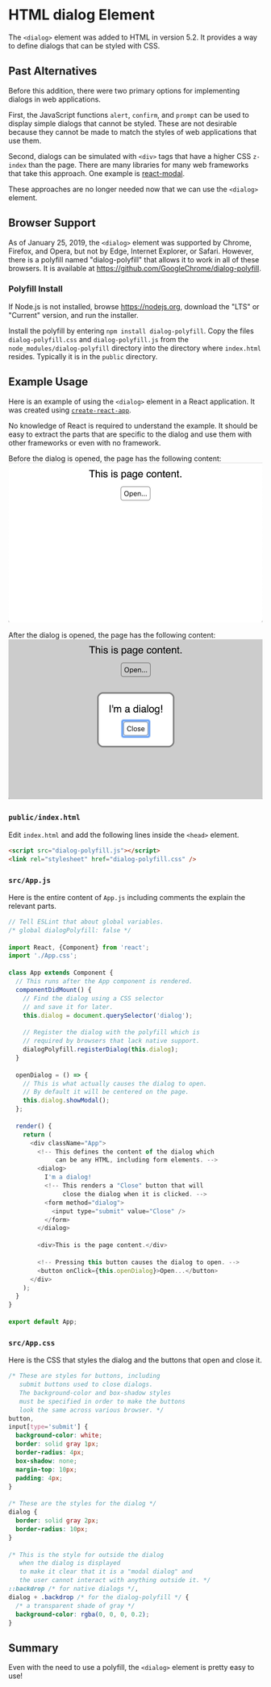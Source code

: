 # HTML dialog Element

The `<dialog>` element was added to HTML in version 5.2.
It provides a way to define dialogs that can be styled with CSS.

## Past Alternatives

Before this addition, there were two primary options for
implementing dialogs in web applications.

First, the JavaScript functions `alert`, `confirm`, and `prompt`
can be used to display simple dialogs that cannot be styled.
These are not desirable because they cannot be made
to match the styles of web applications that use them.

Second, dialogs can be simulated with `<div>` tags
that have a higher CSS `z-index` than the page.
There are many libraries for many web frameworks
that take this approach. One example is
[react-modal](https://github.com/reactjs/react-modal).

These approaches are no longer needed
now that we can use the `<dialog>` element.

## Browser Support

As of January 25, 2019, the `<dialog>` element was
supported by Chrome, Firefox, and Opera,
but not by Edge, Internet Explorer, or Safari.
However, there is a polyfill named "dialog-polyfill"
that allows it to work in all of these browsers.
It is available at <https://github.com/GoogleChrome/dialog-polyfill>.

### Polyfill Install

If Node.js is not installed, browse <https://nodejs.org>,
download the "LTS" or "Current" version, and run the installer.

Install the polyfill by entering `npm install dialog-polyfill`.
Copy the files `dialog-polyfill.css` and `dialog-polyfill.js`
from the `node_modules/dialog-polyfill` directory
into the directory where `index.html` resides.
Typically it is in the `public` directory.

## Example Usage

Here is an example of using the `<dialog>` element in a React application.
It was created using
[`create-react-app`](https://facebook.github.io/create-react-app/).

No knowledge of React is required to understand the example.
It should be easy to extract the parts that are specific to the
dialog and use them with other frameworks or even with no framework.

Before the dialog is opened, the page has the following content:
![before opening](./html-dialog-closed.png)

After the dialog is opened, the page has the following content:
![after opening](./html-dialog-opened.png)

### `public/index.html`

Edit `index.html` and add the following lines
inside the `<head>` element.

```html
<script src="dialog-polyfill.js"></script>
<link rel="stylesheet" href="dialog-polyfill.css" />
```

### `src/App.js`

Here is the entire content of `App.js`
including comments the explain the relevant parts.

```js
// Tell ESLint that about global variables.
/* global dialogPolyfill: false */

import React, {Component} from 'react';
import './App.css';

class App extends Component {
  // This runs after the App component is rendered.
  componentDidMount() {
    // Find the dialog using a CSS selector
    // and save it for later.
    this.dialog = document.querySelector('dialog');

    // Register the dialog with the polyfill which is
    // required by browsers that lack native support.
    dialogPolyfill.registerDialog(this.dialog);
  }

  openDialog = () => {
    // This is what actually causes the dialog to open.
    // By default it will be centered on the page.
    this.dialog.showModal();
  };

  render() {
    return (
      <div className="App">
        <!-- This defines the content of the dialog which
             can be any HTML, including form elements. -->
        <dialog>
          I'm a dialog!
          <!-- This renders a "Close" button that will
               close the dialog when it is clicked. -->
          <form method="dialog">
            <input type="submit" value="Close" />
          </form>
        </dialog>

        <div>This is the page content.</div>

        <!-- Pressing this button causes the dialog to open. -->
        <button onClick={this.openDialog}>Open...</button>
      </div>
    );
  }
}

export default App;
```

### `src/App.css`

Here is the CSS that styles the dialog
and the buttons that open and close it.

```css
/* These are styles for buttons, including
   submit buttons used to close dialogs.
   The background-color and box-shadow styles
   must be specified in order to make the buttons
   look the same across various browser. */
button,
input[type='submit'] {
  background-color: white;
  border: solid gray 1px;
  border-radius: 4px;
  box-shadow: none;
  margin-top: 10px;
  padding: 4px;
}

/* These are the styles for the dialog */
dialog {
  border: solid gray 2px;
  border-radius: 10px;
}

/* This is the style for outside the dialog
   when the dialog is displayed
   to make it clear that it is a "modal dialog" and
   the user cannot interact with anything outside it. */
::backdrop /* for native dialogs */,
dialog + .backdrop /* for the dialog-polyfill */ {
  /* a transparent shade of gray */
  background-color: rgba(0, 0, 0, 0.2);
}
```

## Summary

Even with the need to use a polyfill,
the `<dialog>` element is pretty easy to use!
